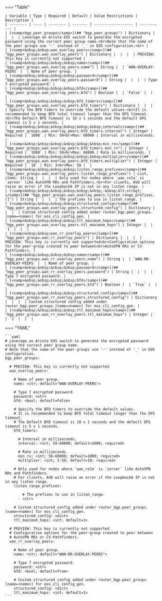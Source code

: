 <!--
  ~ Copyright (c) 2024 Arista Networks, Inc.
  ~ Use of this source code is governed by the Apache License 2.0
  ~ that can be found in the LICENSE file.
  -->
=== "Table"

    | Variable | Type | Required | Default | Value Restrictions | Description |
    | -------- | ---- | -------- | ------- | ------------------ | ----------- |
    | [<samp>bgp_peer_groups</samp>](## "bgp_peer_groups") | Dictionary |  |  |  | Leverage an Arista EOS switch to generate the encrypted password using the correct peer group name.<br>Note that the name of the peer groups use '-' instead of '_' in EOS configuration.<br> |
    | [<samp>&nbsp;&nbsp;wan_overlay_peers</samp>](## "bgp_peer_groups.wan_overlay_peers") | Dictionary |  |  |  | PREVIEW: This key is currently not supported |
    | [<samp>&nbsp;&nbsp;&nbsp;&nbsp;name</samp>](## "bgp_peer_groups.wan_overlay_peers.name") | String |  | `WAN-OVERLAY-PEERS` |  | Name of peer group. |
    | [<samp>&nbsp;&nbsp;&nbsp;&nbsp;password</samp>](## "bgp_peer_groups.wan_overlay_peers.password") | String |  |  |  | Type 7 encrypted password. |
    | [<samp>&nbsp;&nbsp;&nbsp;&nbsp;bfd</samp>](## "bgp_peer_groups.wan_overlay_peers.bfd") | Boolean |  | `False` |  |  |
    | [<samp>&nbsp;&nbsp;&nbsp;&nbsp;bfd_timers</samp>](## "bgp_peer_groups.wan_overlay_peers.bfd_timers") | Dictionary |  |  |  | Specify the BFD timers to override the default values.<br>It is recommended to keep BFD total timeout longer than the DPS timeout.<br>The Default BFD timeout is 10 x 1 seconds and the default DPS timeout is 5 x 1 seconds. |
    | [<samp>&nbsp;&nbsp;&nbsp;&nbsp;&nbsp;&nbsp;interval</samp>](## "bgp_peer_groups.wan_overlay_peers.bfd_timers.interval") | Integer | Required | `1000` | Min: 50<br>Max: 60000 | Interval in milliseconds. |
    | [<samp>&nbsp;&nbsp;&nbsp;&nbsp;&nbsp;&nbsp;min_rx</samp>](## "bgp_peer_groups.wan_overlay_peers.bfd_timers.min_rx") | Integer | Required | `1000` | Min: 50<br>Max: 60000 | Rate in milliseconds. |
    | [<samp>&nbsp;&nbsp;&nbsp;&nbsp;&nbsp;&nbsp;multiplier</samp>](## "bgp_peer_groups.wan_overlay_peers.bfd_timers.multiplier") | Integer | Required | `10` | Min: 3<br>Max: 50 |  |
    | [<samp>&nbsp;&nbsp;&nbsp;&nbsp;listen_range_prefixes</samp>](## "bgp_peer_groups.wan_overlay_peers.listen_range_prefixes") | List, items: String |  |  |  | Only used for nodes where `wan_role` is `server` like AutoVPN RRs and Pathfinders.<br>For clients, AVD will raise an error if the Loopback0 IP is not in any listen range. |
    | [<samp>&nbsp;&nbsp;&nbsp;&nbsp;&nbsp;&nbsp;-&nbsp;&lt;str&gt;</samp>](## "bgp_peer_groups.wan_overlay_peers.listen_range_prefixes.[]") | String |  |  |  | The prefixes to use in listen_range. |
    | [<samp>&nbsp;&nbsp;&nbsp;&nbsp;structured_config</samp>](## "bgp_peer_groups.wan_overlay_peers.structured_config") | Dictionary |  |  |  | Custom structured config added under router_bgp.peer_groups.[name=<name>] for eos_cli_config_gen. |
    | [<samp>&nbsp;&nbsp;&nbsp;&nbsp;ttl_maximum_hops</samp>](## "bgp_peer_groups.wan_overlay_peers.ttl_maximum_hops") | Integer |  | `1` |  |  |
    | [<samp>&nbsp;&nbsp;wan_rr_overlay_peers</samp>](## "bgp_peer_groups.wan_rr_overlay_peers") | Dictionary |  |  |  | PREVIEW: This key is currently not supported<br>Configuration options for the peer-group created to peer between<br>AutoVPN RRs or CV-Pathfinders. |
    | [<samp>&nbsp;&nbsp;&nbsp;&nbsp;name</samp>](## "bgp_peer_groups.wan_rr_overlay_peers.name") | String |  | `WAN-RR-OVERLAY-PEERS` |  | Name of peer group. |
    | [<samp>&nbsp;&nbsp;&nbsp;&nbsp;password</samp>](## "bgp_peer_groups.wan_rr_overlay_peers.password") | String |  |  |  | Type 7 encrypted password. |
    | [<samp>&nbsp;&nbsp;&nbsp;&nbsp;bfd</samp>](## "bgp_peer_groups.wan_rr_overlay_peers.bfd") | Boolean |  | `True` |  |  |
    | [<samp>&nbsp;&nbsp;&nbsp;&nbsp;structured_config</samp>](## "bgp_peer_groups.wan_rr_overlay_peers.structured_config") | Dictionary |  |  |  | Custom structured config added under router_bgp.peer_groups.[name=<name>] for eos_cli_config_gen. |
    | [<samp>&nbsp;&nbsp;&nbsp;&nbsp;ttl_maximum_hops</samp>](## "bgp_peer_groups.wan_rr_overlay_peers.ttl_maximum_hops") | Integer |  | `1` |  |  |

=== "YAML"

    ```yaml
    # Leverage an Arista EOS switch to generate the encrypted password using the correct peer group name.
    # Note that the name of the peer groups use '-' instead of '_' in EOS configuration.
    bgp_peer_groups:

      # PREVIEW: This key is currently not supported
      wan_overlay_peers:

        # Name of peer group.
        name: <str; default="WAN-OVERLAY-PEERS">

        # Type 7 encrypted password.
        password: <str>
        bfd: <bool; default=False>

        # Specify the BFD timers to override the default values.
        # It is recommended to keep BFD total timeout longer than the DPS timeout.
        # The Default BFD timeout is 10 x 1 seconds and the default DPS timeout is 5 x 1 seconds.
        bfd_timers:

          # Interval in milliseconds.
          interval: <int; 50-60000; default=1000; required>

          # Rate in milliseconds.
          min_rx: <int; 50-60000; default=1000; required>
          multiplier: <int; 3-50; default=10; required>

        # Only used for nodes where `wan_role` is `server` like AutoVPN RRs and Pathfinders.
        # For clients, AVD will raise an error if the Loopback0 IP is not in any listen range.
        listen_range_prefixes:

            # The prefixes to use in listen_range.
          - <str>

        # Custom structured config added under router_bgp.peer_groups.[name=<name>] for eos_cli_config_gen.
        structured_config: <dict>
        ttl_maximum_hops: <int; default=1>

      # PREVIEW: This key is currently not supported
      # Configuration options for the peer-group created to peer between
      # AutoVPN RRs or CV-Pathfinders.
      wan_rr_overlay_peers:

        # Name of peer group.
        name: <str; default="WAN-RR-OVERLAY-PEERS">

        # Type 7 encrypted password.
        password: <str>
        bfd: <bool; default=True>

        # Custom structured config added under router_bgp.peer_groups.[name=<name>] for eos_cli_config_gen.
        structured_config: <dict>
        ttl_maximum_hops: <int; default=1>
    ```
